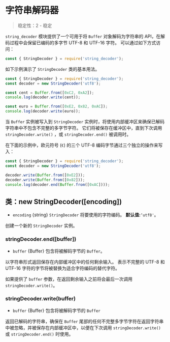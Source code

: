 # 字符串解码器

<!--introduced_in=v0.10.0-->

> 稳定性：2 - 稳定

`string_decoder` 模块提供了一个可用于将 `Buffer` 对象解码为字符串的 API，在解码过程中会保留已编码的多字节 UTF-8 和 UTF-16 字符。 可以通过如下方式访问：

```js
const { StringDecoder } = require('string_decoder');
```

如下示例演示了 `StringDecoder` 类的基本用法。

```js
const { StringDecoder } = require('string_decoder');
const decoder = new StringDecoder('utf8');

const cent = Buffer.from([0xC2, 0xA2]);
console.log(decoder.write(cent));

const euro = Buffer.from([0xE2, 0x82, 0xAC]);
console.log(decoder.write(euro));
```

当 `Buffer` 实例被写入到 `StringDecoder` 实例时，将使用内部缓冲区来确保已解码字符串中不包含不完整的多字节字符。 它们将被保存在缓冲区中，直到下次调用 `stringDecoder.write()` ，或 `stringDecoder.end()` 被调用时。

在下面的示例中，欧元符号 (`€`) 的三个 UTF-8 编码字节通过三个独立的操作来写入：

```js
const { StringDecoder } = require('string_decoder');
const decoder = new StringDecoder('utf8');

decoder.write(Buffer.from([0xE2]));
decoder.write(Buffer.from([0x82]));
console.log(decoder.end(Buffer.from([0xAC])));
```

## 类：new StringDecoder([encoding])
<!-- YAML
added: v0.1.99
-->

* `encoding` {string} `StringDecoder` 将要使用的字符编码。 **默认值:**`‘utf8'`。

创建一个新的 `StringDecoder` 实例。

### stringDecoder.end([buffer])
<!-- YAML
added: v0.9.3
-->

* `buffer` {Buffer} 包含将被解码字节的 `Buffer`。

以字符串形式返回保存在内部缓冲区中的任何剩余输入。 表示不完整的 UTF-8 和 UTF-16 字符的字节将被替换为适合字符编码的替代字符。

如果提供了 `buffer` 参数，在返回剩余输入之前将会最后一次调用 `stringDecoder.write()`。

### stringDecoder.write(buffer)
<!-- YAML
added: v0.1.99
changes:
  - version: v8.0.0
    pr-url: https://github.com/nodejs/node/pull/9618
    description: Each invalid character is now replaced by a single replacement
                 character instead of one for each individual byte.
-->

* `buffer` {Buffer} 包含将被解码字节的 `Buffer`

返回已解码的字符串，确保在 `Buffer` 尾部的任何不完整多字节字符在返回字符串中被忽略，并被保存在内部缓冲区中，以便在下次调用 `stringDecoder.write()` 或 `stringDecoder.end()` 时使用。
